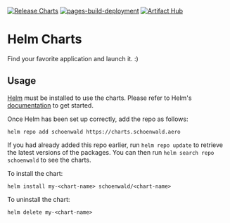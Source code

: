 [![Release Charts](https://github.com/0hlov3/charts/actions/workflows/release.yml/badge.svg?branch=main)](https://github.com/0hlov3/charts/actions/workflows/release.yml)
[![pages-build-deployment](https://github.com/0hlov3/charts/actions/workflows/pages/pages-build-deployment/badge.svg)](https://github.com/0hlov3/charts/actions/workflows/pages/pages-build-deployment)
[![Artifact Hub](https://img.shields.io/endpoint?url=https://artifacthub.io/badge/repository/schoenwald)](https://artifacthub.io/packages/search?repo=schoenwald)
# Helm Charts
Find your favorite application and launch it. :)

## Usage

[Helm](https://helm.sh) must be installed to use the charts.  Please refer to
Helm's [documentation](https://helm.sh/docs) to get started.

Once Helm has been set up correctly, add the repo as follows:

```shell
helm repo add schoenwald https://charts.schoenwald.aero
```

If you had already added this repo earlier, run `helm repo update` to retrieve
the latest versions of the packages.  You can then run `helm search repo
schoenwald` to see the charts.

To install the <chart-name> chart:

```shell
helm install my-<chart-name> schoenwald/<chart-name>
```

To uninstall the chart:
```shell
helm delete my-<chart-name>
```